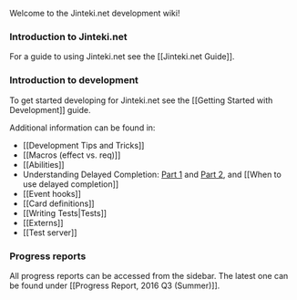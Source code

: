 Welcome to the Jinteki.net development wiki!

### Introduction to Jinteki.net

For a guide to using Jinteki.net see the [[Jinteki.net Guide]].

### Introduction to development

To get started developing for Jinteki.net see the [[Getting Started with Development]] guide.

Additional information can be found in:
* [[Development Tips and Tricks]]
* [[Macros (effect vs. req)]]
* [[Abilities]]
* Understanding Delayed Completion: [Part 1](https://github.com/mtgred/netrunner/pull/1494) and [Part 2](https://github.com/mtgred/netrunner/pull/1582), and [[When to use delayed completion]]
* [[Event hooks]]
* [[Card definitions]]
* [[Writing Tests|Tests]]
* [[Externs]]
* [[Test server]]

### Progress reports

All progress reports can be accessed from the sidebar. The latest one can be found under [[Progress Report, 2016 Q3 (Summer)]].